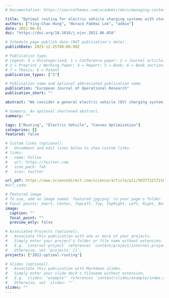 ```yaml
---
# Documentation: https://sourcethemes.com/academic/docs/managing-content/

title: "Optimal routing for electric vehicle charging systems with stochastic demand: A heavy traffic approximation approach"
authors: ["Ying-Chao Hung", "Horace PakHai Lok", "admin"]
date: 2022-06-01
doi: "https://doi.org/10.1016/j.ejor.2021.06.058"

# Schedule page publish date (NOT publication's date).
publishDate: 2023-12-25T00:00:00Z

# Publication type.
# Legend: 0 = Uncategorized; 1 = Conference paper; 2 = Journal article;
# 3 = Preprint / Working Paper; 4 = Report; 5 = Book; 6 = Book section;
# 7 = Thesis; 8 = Patent
publication_types: ["2"]

# Publication name and optional abbreviated publication name.
publication: "European Journal of Operational Research"
publication_short: ""

abstract: "We consider a general electric vehicle (EV) charging system with stochastic demand, demand request locations, and predetermined charging facilities (including charging station locations and charger capacities). The objective is to design a good routing strategy that accommodates well demand-request dynamics so as to satisfy the charging system’s stability constraints and also minimize the EV’s mean response time. We introduce a class of flexible and measurement-based routing policies called “partition-based random routing” (PBRR) and show that the performance measure of interest can be formulated as a constrained optimization problem with a convex objective function when the system is heavily loaded. This formulation enables us to establish strong theoretical results that are in aid of finding the optimal routing solution; however, in practice, finding this solution requires rather involved numerical calculations. To that end, we propose a surrogate, easy to design and implement, optimization algorithm for finding the desired optimal routing solution. Numerical work based on synthetic data shows that the performance of the developed routing strategy and its fast implementation is highly satisfactory for a number of system settings."

# Summary. An optional shortened abstract.
summary: ""

tags: ["Routing", "Electric Vehicle", "Convex Optimization"]
categories: []
featured: false

# Custom links (optional).
#   Uncomment and edit lines below to show custom links.
# links:
# - name: Follow
#   url: https://twitter.com
#   icon_pack: fab
#   icon: twitter

url_pdf: https://www.sciencedirect.com/science/article/pii/S0377221721005890
#url_code: 

# Featured image
# To use, add an image named `featured.jpg/png` to your page's folder.
# Focal points: Smart, Center, TopLeft, Top, TopRight, Left, Right, BottomLeft, Bottom, BottomRight.
image:
  caption: ""
  focal_point: ""
  preview_only: false

# Associated Projects (optional).
#   Associate this publication with one or more of your projects.
#   Simply enter your project's folder or file name without extension.
#   E.g. `internal-project` references `content/project/internal-project/index.md`.
#   Otherwise, set `projects: []`.
projects: ["2022-optimal-routing"]

# Slides (optional).
#   Associate this publication with Markdown slides.
#   Simply enter your slide deck's filename without extension.
#   E.g. `slides: "example"` references `content/slides/example/index.md`.
#   Otherwise, set `slides: ""`.
slides: ""
---
```


